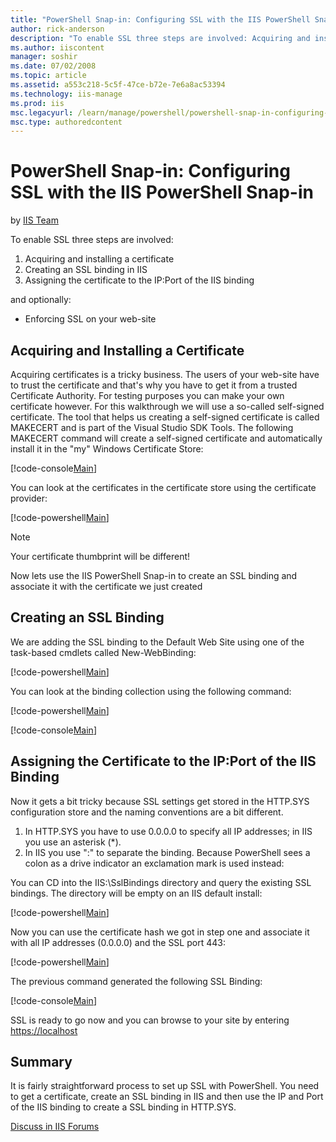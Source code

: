 ```yaml
---
title: "PowerShell Snap-in: Configuring SSL with the IIS PowerShell Snap-in | Microsoft Docs"
author: rick-anderson
description: "To enable SSL three steps are involved: Acquiring and installing a certificate Creating an SSL binding in IIS Assigning the certificate to the IP:Port of the..."
ms.author: iiscontent
manager: soshir
ms.date: 07/02/2008
ms.topic: article
ms.assetid: a553c218-5c5f-47ce-b72e-7e6a8ac53394
ms.technology: iis-manage
ms.prod: iis
msc.legacyurl: /learn/manage/powershell/powershell-snap-in-configuring-ssl-with-the-iis-powershell-snap-in
msc.type: authoredcontent
---
```

PowerShell Snap-in: Configuring SSL with the IIS PowerShell Snap-in
====================
by [IIS Team](https://twitter.com/inetsrv)

To enable SSL three steps are involved:

1. Acquiring and installing a certificate
2. Creating an SSL binding in IIS
3. Assigning the certificate to the IP:Port of the IIS binding

and optionally:

- Enforcing SSL on your web-site

## Acquiring and Installing a Certificate

Acquiring certificates is a tricky business. The users of your web-site have to trust the certificate and that's why you have to get it from a trusted Certificate Authority. For testing purposes you can make your own certificate however. For this walkthrough we will use a so-called self-signed certificate. The tool that helps us creating a self-signed certificate is called MAKECERT and is part of the Visual Studio SDK Tools. The following MAKECERT command will create a self-signed certificate and automatically install it in the "my" Windows Certificate Store:


[!code-console[Main](powershell-snap-in-configuring-ssl-with-the-iis-powershell-snap-in/samples/sample1.cmd)]


You can look at the certificates in the certificate store using the certificate provider:


[!code-powershell[Main](powershell-snap-in-configuring-ssl-with-the-iis-powershell-snap-in/samples/sample2.ps1)]


> [!NOTE]
> Your certificate thumbprint will be different!

Now lets use the IIS PowerShell Snap-in to create an SSL binding and associate it with the certificate we just created

## Creating an SSL Binding

We are adding the SSL binding to the Default Web Site using one of the task-based cmdlets called New-WebBinding:


[!code-powershell[Main](powershell-snap-in-configuring-ssl-with-the-iis-powershell-snap-in/samples/sample3.ps1)]

You can look at the binding collection using the following command: 

[!code-powershell[Main](powershell-snap-in-configuring-ssl-with-the-iis-powershell-snap-in/samples/sample4.ps1)]


[!code-console[Main](powershell-snap-in-configuring-ssl-with-the-iis-powershell-snap-in/samples/sample5.cmd)]


## Assigning the Certificate to the IP:Port of the IIS Binding

Now it gets a bit tricky because SSL settings get stored in the HTTP.SYS configuration store and the naming conventions are a bit different.

1. In HTTP.SYS you have to use 0.0.0.0 to specify all IP addresses; in IIS you use an asterisk (\*).
2. In IIS you use ":" to separate the binding. Because PowerShell sees a colon as a drive indicator an exclamation mark is used instead:

You can CD into the IIS:\SslBindings directory and query the existing SSL bindings. The directory will be empty on an IIS default install:


[!code-powershell[Main](powershell-snap-in-configuring-ssl-with-the-iis-powershell-snap-in/samples/sample6.ps1)]


Now you can use the certificate hash we got in step one and associate it with all IP addresses (0.0.0.0) and the SSL port 443:


[!code-powershell[Main](powershell-snap-in-configuring-ssl-with-the-iis-powershell-snap-in/samples/sample7.ps1)]


The previous command generated the following SSL Binding:


[!code-console[Main](powershell-snap-in-configuring-ssl-with-the-iis-powershell-snap-in/samples/sample8.cmd)]

SSL is ready to go now and you can browse to your site by entering [https://localhost](https://localhost/)

## Summary

It is fairly straightforward process to set up SSL with PowerShell. You need to get a certificate, create an SSL binding in IIS and then use the IP and Port of the IIS binding to create a SSL binding in HTTP.SYS.
  
  
[Discuss in IIS Forums](https://forums.iis.net/1151.aspx)